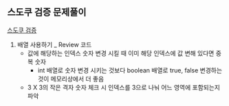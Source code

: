 ## 스도쿠 검증 문제풀이
[스도쿠 검증](https://swexpertacademy.com/main/code/problem/problemDetail.do?contestProbId=AV5Psz16AYEDFAUq&categoryId=AV5Psz16AYEDFAUq&categoryType=CODE&problemTitle=1974)
1. 배열 사용하기 _ Review 코드
    - 값에 해당하는 인덱스 숫자 변경 시킬 때 이미 해당 인덱스에 값 변해 있다면 중복 숫자
        - int 배열로 숫자 변경 시키는 것보다 boolean 배열로 true, false 변경하는 것이 메모리상에서 더 좋음
    - 3 X 3의 작은 격자 숫자 체크 시 인덱스를 3으로 나눠 어느 영역에 포함되는지 파악

